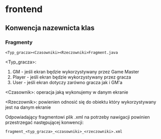# frontend

## Konwencja nazewnicta klas
### Fragmenty 
```
<Typ_gracza><Czasowniki><Rzeczowniki>Fragment.java
```

\<Typ_gracza\>:
1. GM - jeśli ekran będzie wykorzystywany przez Game Master
1. Player - jeśli ekran będzie wykorzystywany przez gracza
1. User - jeśli ekran dotyczy zarówno gracza jak i GM'a

\<Czasownik\>:
operacja jaką wykonujemy w danym ekranie

\<Rzeczownik\>:
powienien odnosić się do obiektu który wykorzystywany jest na danym ekranie

Odpowiadający fragmentowi plik .xml na potrzeby nawigacji powinien przestrzegać następującej konwencji:

```
fragment_<typ_gracza>_<czasowniki>_<rzeczowniki>.xml
```
